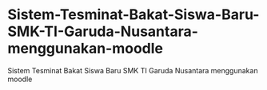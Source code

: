 # Sistem-Tesminat-Bakat-Siswa-Baru-SMK-TI-Garuda-Nusantara-menggunakan-moodle
Sistem Tesminat Bakat Siswa Baru SMK TI Garuda Nusantara menggunakan moodle
